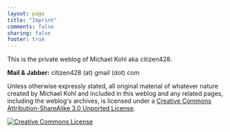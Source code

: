 ```yaml
---
layout: page
title: "Imprint"
comments: false
sharing: false
footer: true
---
```

This is the private weblog of Michael Kohl aka citizen428.

<strong>Mail & Jabber:</strong> citizen428 (at) gmail (dot) com<br />

Unless otherwise expressly stated, all original material of whatever nature created by Michael Kohl and included in this weblog and any related pages, including the weblog's archives, is licensed under a <a rel="license" href="http://creativecommons.org/licenses/by-sa/3.0/">Creative Commons Attribution-ShareAlike 3.0 Unported License</a>.

<a rel="license" href="http://creativecommons.org/licenses/by-sa/3.0/"><img alt="Creative Commons License" style="border-width:0" src="http://i.creativecommons.org/l/by-sa/3.0/88x31.png" /></a>
